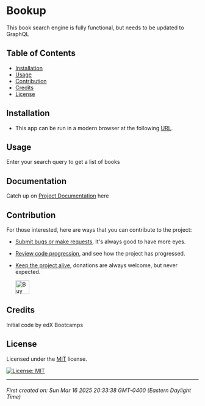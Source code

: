 # Bookup

This book search engine is fully functional, but needs to be updated to GraphQL



## Table of Contents

- [Installation](#installation)
- [Usage](#usage)
- [Contribution](#contribution)
- [Credits](#credits)
- [License](#license)





## Installation

* This app can be run in a modern browser at the following [URL](https://bookup-jvbi.onrender.com).





## Usage

Enter your search query to get a list of books




## Documentation

Catch up on [Project Documentation](https://github.com/artoftheniles/bookup/wiki) here




## Contribution

For those interested, here are ways that you can contribute to the project:

* [Submit bugs or make requests](https://github.com/artoftheniles/bookup/issues), It's always good to have more eyes.
* [Review code progression](https://github.com/artoftheniles/bookup/pulls), and see how the project has progressed.
* [Keep the project alive](https://ko-fi.com/artoftheniles#), donations are always welcome, but never expected.

    <a href='https://ko-fi.com/V7V116V0Z9' target='_blank'><img height='36' style='border:0px;height:36px;' src='https://storage.ko-fi.com/cdn/kofi6.png?v=6' border='0' alt='Buy Me a Coffee at ko-fi.com' /></a>




## Credits

Initial code by edX Bootcamps




## License

Licensed under the [MIT](LICENSE.txt) license. 

[![License: MIT](https://img.shields.io/badge/License-MIT-yellow.svg)](https://opensource.org/licenses/MIT)

---

###### First created on: Sun Mar 16 2025 20:33:38 GMT-0400 (Eastern Daylight Time)

